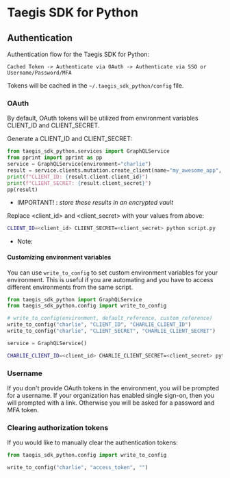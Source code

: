 # Taegis SDK for Python

## Authentication

Authentication flow for the Taegis SDK for Python:

`Cached Token -> Authenticate via OAuth -> Authenticate via SSO or Username/Password/MFA`

Tokens will be cached in the `~/.taegis_sdk_python/config` file.

### OAuth

By default, OAuth tokens will be utilized from environment variables
CLIENT_ID and CLIENT_SECRET.

Generate a CLIENT_ID and CLIENT_SECRET:

```python
from taegis_sdk_python.services import GraphQLService
from pprint import pprint as pp
service = GraphQLService(environment="charlie")
result = service.clients.mutation.create_client(name="my_awesome_app", roles=None)
print(f"CLIENT_ID: {result.client.client_id}")
print(f"CLIENT_SECRET: {result.client_secret}")
pp(result)
```
* IMPORTANT! : *store these results in an encrypted vault*

Replace <client_id> and <client_secret> with your values from above:

```bash
CLIENT_ID=<client_id> CLIENT_SECRET=<client_secret> python script.py
```

* Note:

#### Customizing environment variables

You can use `write_to_config` to set custom environment variables for your environment.  This is useful if you are automating and you have to access different environments from the same script.

```python
from taegis_sdk_python import GraphQLService
from taegis_sdk_python.config import write_to_config

# write_to_config(environment, default_reference, custom_reference)
write_to_config("charlie", "CLIENT_ID", "CHARLIE_CLIENT_ID")
write_to_config("charlie", "CLIENT_SECRET", "CHARLIE_CLIENT_SECRET")

service = GraphQLService()
```

```bash
CHARLIE_CLIENT_ID=<client_id> CHARLIE_CLIENT_SECRET=<client_secret> python script.py
```

### Username

If you don't provide OAuth tokens in the environment, you will be prompted for a username.  If your organization has enabled single sign-on, then you will prompted with a link.  Otherwise you will be asked for a password and MFA token.

### Clearing authorization tokens

If you would like to manually clear the authentication tokens:

```python
from taegis_sdk_python.config import write_to_config

write_to_config("charlie", "access_token", "")
```
